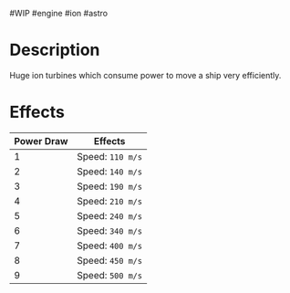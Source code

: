 #WIP #engine #ion #astro

# Description

Huge ion turbines which consume power to move a ship very efficiently.

# Effects

| Power Draw | Effects |
| -----------|---------|
| 1 | Speed: `110 m/s` |
| 2 | Speed: `140 m/s` |
| 3 | Speed: `190 m/s` |
| 4 | Speed: `210 m/s` |
| 5 | Speed: `240 m/s` |
| 6 | Speed: `340 m/s` |
| 7 | Speed: `400 m/s` |
| 8 | Speed: `450 m/s` |
| 9 | Speed: `500 m/s` |